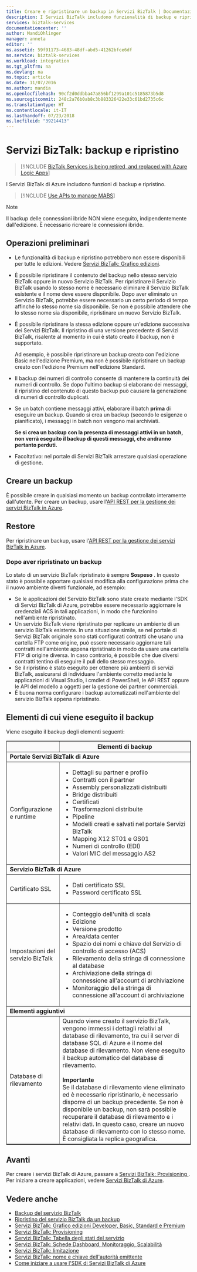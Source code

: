 ```yaml
---
title: Creare e ripristinare un backup in Servizi BizTalk | Documentazione Microsoft
description: I Servizi BizTalk includono funzionalità di backup e ripristino. Informazioni su come creare e ripristinare un backup e determinare gli elementi di cui eseguire il backup. MABS, WABS
services: biztalk-services
documentationcenter: ''
author: MandiOhlinger
manager: anneta
editor: ''
ms.assetid: 59f91173-4683-48df-abd5-41262bfce6df
ms.service: biztalk-services
ms.workload: integration
ms.tgt_pltfrm: na
ms.devlang: na
ms.topic: article
ms.date: 11/07/2016
ms.author: mandia
ms.openlocfilehash: 90cf2d0ddbba47a856bf1299a101c5185873b5d8
ms.sourcegitcommit: 248c2a76b0ab8c3b883326422e33c61bd2735c6c
ms.translationtype: HT
ms.contentlocale: it-IT
ms.lasthandoff: 07/23/2018
ms.locfileid: "39214413"
---
```

# <a name="biztalk-services-backup-and-restore"></a>Servizi BizTalk: backup e ripristino

> [!INCLUDE [BizTalk Services is being retired, and replaced with Azure Logic Apps](../../includes/biztalk-services-retirement.md)]

I Servizi BizTalk di Azure includono funzioni di backup e ripristino. 

> [!INCLUDE [Use APIs to manage MABS](../../includes/biztalk-services-retirement-azure-classic-portal.md)]

> [!NOTE]
> Il backup delle connessioni ibride NON viene eseguito, indipendentemente dall'edizione. È necessario ricreare le connessioni ibride.


## <a name="before-you-begin"></a>Operazioni preliminari
* Le funzionalità di backup e ripristino potrebbero non essere disponibili per tutte le edizioni. Vedere [Servizi BizTalk: Grafico edizioni](biztalk-editions-feature-chart.md).
* È possibile ripristinare il contenuto del backup nello stesso servizio BizTalk oppure in nuovo Servizio BizTalk. Per ripristinare il Servizio BizTalk usando lo stesso nome è necessario eliminare il Servizio BizTalk esistente e il nome deve essere disponibile. Dopo aver eliminato un Servizio BizTalk, potrebbe essere necessario un certo periodo di tempo affinché lo stesso nome sia disponibile. Se non è possibile attendere che lo stesso nome sia disponibile, ripristinare un nuovo Servizio BizTalk.
* È possibile ripristinare la stessa edizione oppure un'edizione successiva dei Servizi BizTalk. Il ripristino di una versione precedente di Servizi BizTalk, risalente al momento in cui è stato creato il backup, non è supportato.
  
    Ad esempio, è possibile ripristinare un backup creato con l'edizione Basic nell'edizione Premium, ma non è possibile ripristinare un backup creato con l'edizione Premium nell'edizione Standard.
* Il backup dei numeri di controllo consente di mantenere la continuità dei numeri di controllo. Se dopo l'ultimo backup si elaborano dei messaggi, il ripristino del contenuto di questo backup può causare la generazione di numeri di controllo duplicati.
* Se un batch contiene messaggi attivi, elaborare il batch **prima** di eseguire un backup. Quando si crea un backup (secondo le esigenze o pianificato), i messaggi in batch non vengono mai archiviati. 
  
    **Se si crea un backup con la presenza di messaggi attivi in un batch, non verrà eseguito il backup di questi messaggi, che andranno pertanto perduti.**
* Facoltativo: nel portale di Servizi BizTalk arrestare qualsiasi operazione di gestione.

## <a name="create-a-backup"></a>Creare un backup
È possibile creare in qualsiasi momento un backup controllato interamente dall'utente. Per creare un backup, usare l'[API REST per la gestione dei servizi BizTalk in Azure](https://msdn.microsoft.com/library/azure/dn232347.aspx).

## <a name="restore"></a>Restore
Per ripristinare un backup, usare l'[API REST per la gestione dei servizi BizTalk in Azure](https://msdn.microsoft.com/library/azure/dn232347.aspx).

### <a name="postrestore"></a>Dopo aver ripristinato un backup
Lo stato di un servizio BizTalk ripristinato è sempre **Sospeso** . In questo stato è possibile apportare qualsiasi modifica alla configurazione prima che il nuovo ambiente diventi funzionale, ad esempio:

* Se le applicazioni del Servizio BizTalk sono state create mediante l'SDK di Servizi BizTalk di Azure, potrebbe essere necessario aggiornare le credenziali ACS in tali applicazioni, in modo che funzionino nell'ambiente ripristinato.
* Un servizio BizTalk viene ripristinato per replicare un ambiente di un servizio BizTalk esistente. In una situazione simile, se nel portale di Servizi BizTalk originale sono stati configurati contratti che usano una cartella FTP come origine, può essere necessario aggiornare tali contratti nell'ambiente appena ripristinato in modo da usare una cartella FTP di origine diversa. In caso contrario, è possibile che due diversi contratti tentino di eseguire il pull dello stesso messaggio.
* Se il ripristino è stato eseguito per ottenere più ambienti di servizi BizTalk, assicurarsi di individuare l'ambiente corretto mediante le applicazioni di Visual Studio, i cmdlet di PowerShell, le API REST oppure le API del modello a oggetti per la gestione dei partner commerciali.
* È buona norma configurare i backup automatizzati nell'ambiente del servizio BizTalk appena ripristinato.

## <a name="what-gets-backed-up"></a>Elementi di cui viene eseguito il backup
Viene eseguito il backup degli elementi seguenti:

<table border="1"> 
<tr bgcolor="FAF9F9">
<th> </th>
<TH>Elementi di backup</TH> 
</tr> 
<tr>
<td colspan="2">
 <strong>Portale Servizi BizTalk di Azure</strong></td>
</tr> 
<tr>
<td>Configurazione e runtime</td> 
<td>
<ul>
<li>Dettagli su partner e profilo</li>
<li>Contratti con il partner</li>
<li>Assembly personalizzati distribuiti</li>
<li>Bridge distribuiti</li>
<li>Certificati</li>
<li>Trasformazioni distribuite</li>
<li>Pipeline</li>
<li>Modelli creati e salvati nel portale Servizi BizTalk</li>
<li>Mapping X12 ST01 e GS01</li>
<li>Numeri di controllo (EDI)</li>
<li>Valori MIC del messaggio AS2</li>
</ul>
</td>
</tr> 

<tr>
<td colspan="2">
 <strong>Servizio BizTalk di Azure</strong></td>
</tr> 
<tr>
<td>Certificato SSL</td> 
<td>
<ul>
<li>Dati certificato SSL</li>
<li>Password certificato SSL</li>
</ul>
</td>
</tr> 
<tr>
<td>Impostazioni del servizio BizTalk</td> 
<td>
<ul>
<li>Conteggio dell'unità di scala</li>
<li>Edizione</li>
<li>Versione prodotto</li>
<li>Area/data center</li>
<li>Spazio dei nomi e chiave del Servizio di controllo di accesso (ACS)</li>
<li>Rilevamento della stringa di connessione al database</li>
<li>Archiviazione della stringa di connessione all'account di archiviazione</li>
<li>Monitoraggio della stringa di connessione all'account di archiviazione</li>
</ul>
</td>
</tr> 
<tr>
<td colspan="2">
 <strong>Elementi aggiuntivi</strong></td>
</tr> 
<tr>
<td>Database di rilevamento</td> 
<td>Quando viene creato il servizio BizTalk, vengono immessi i dettagli relativi al database di rilevamento, tra cui il server di database SQL di Azure e il nome del database di rilevamento. Non viene eseguito il backup automatico del database di rilevamento.
<br/><br/>
<strong>Importante</strong><br/>
Se il database di rilevamento viene eliminato ed è necessario ripristinarlo, è necessario disporre di un backup precedente. Se non è disponibile un backup, non sarà possibile recuperare il database di rilevamento e i relativi dati. In questo caso, creare un nuovo database di rilevamento con lo stesso nome. È consigliata la replica geografica.</td>
</tr> 
</table>

## <a name="next"></a>Avanti
Per creare i servizi BizTalk di Azure, passare a [Servizi BizTalk: Provisioning ](http://go.microsoft.com/fwlink/p/?LinkID=302280). Per iniziare a creare applicazioni, vedere [Servizi BizTalk di Azure](http://go.microsoft.com/fwlink/p/?LinkID=235197).

## <a name="see-also"></a>Vedere anche
* [Backup del servizio BizTalk](http://go.microsoft.com/fwlink/p/?LinkID=325584)
* [Ripristino del servizio BizTalk da un backup](http://go.microsoft.com/fwlink/p/?LinkID=325582)
* [Servizi BizTalk: Grafico edizioni Developer, Basic, Standard e Premium](http://go.microsoft.com/fwlink/p/?LinkID=302279)
* [Servizi BizTalk: Provisioning](http://go.microsoft.com/fwlink/p/?LinkID=302280)
* [Servizi BizTalk: Tabella degli stati del servizio](http://go.microsoft.com/fwlink/p/?LinkID=329870)
* [Servizi BizTalk: Schede Dashboard, Monitoraggio, Scalabilità](http://go.microsoft.com/fwlink/p/?LinkID=302281)
* [Servizi BizTalk: limitazione](http://go.microsoft.com/fwlink/p/?LinkID=302282)
* [Servizi BizTalk: nome e chiave dell'autorità emittente](http://go.microsoft.com/fwlink/p/?LinkID=303941)
* [Come iniziare a usare l'SDK di Servizi BizTalk di Azure](http://go.microsoft.com/fwlink/p/?LinkID=302335)

[BackupStatus]: ./media/biztalk-backup-restore/status-last-backup.png
[Restore]: ./media/biztalk-backup-restore/restore-ui.png
[AutomaticBU]: ./media/biztalk-backup-restore/AutomaticBU.png
[RestoreBizTalkService]: ./media/biztalk-backup-restore/RestoreBizTalkServiceWindow.png

